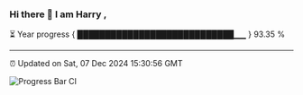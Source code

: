 ### Hi there 👋 I am Harry , 

⏳ Year progress { ████████████████████████████▁▁ } 93.35 %

---

⏰ Updated on Sat, 07 Dec 2024 15:30:56 GMT

![Progress Bar CI](https://github.com/duykhang68/duykhang68/workflows/Progress%20Bar%20CI/badge.svg)
